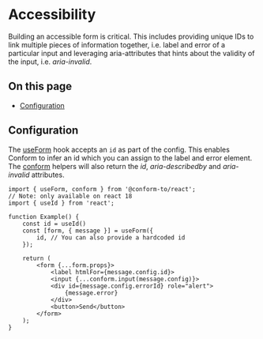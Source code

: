 # Accessibility

Building an accessible form is critical. This includes providing unique IDs to link multiple pieces of information together, i.e. label and error of a particular input and leveraging aria-attributes that hints about the validity of the input, i.e. _aria-invalid_.

<!-- aside -->

## On this page

- [Configuration](#configuration)

<!-- /aside -->

## Configuration

The [useForm](/packages/conform-react/README.md#useform) hook accepts an `id` as part of the config. This enables Conform to infer an id which you can assign to the label and error element. The [conform](/packages/conform-react/README.md#conform) helpers will also return the _id_, _aria-describedby_ and _aria-invalid_ attributes.

```tsx
import { useForm, conform } from '@conform-to/react';
// Note: only available on react 18
import { useId } from 'react';

function Example() {
    const id = useId()
    const [form, { message }] = useForm({
        id, // You can also provide a hardcoded id
    });

    return (
        <form {...form.props}>
            <label htmlFor={message.config.id}>
            <input {...conform.input(message.config)}>
            <div id={message.config.errorId} role="alert">
                {message.error}
            </div>
            <button>Send</button>
        </form>
    );
}
```
